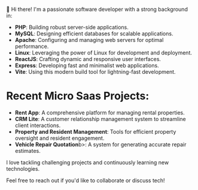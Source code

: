 <p>👋 Hi there! I'm a passionate software developer with a strong background in:</p>

<ul>
  <li><b>PHP</b>: Building robust server-side applications.</li>
  <li><b>MySQL</b>: Designing efficient databases for scalable applications.</li>
  <li><b>Apache</b>: Configuring and managing web servers for optimal performance.</li>
  <li><b>Linux</b>: Leveraging the power of Linux for development and deployment.</li>
  <li><b>ReactJS</b>: Crafting dynamic and responsive user interfaces.</li>
  <li><b>Express</b>: Developing fast and minimalist web applications.</li>
  <li><b>Vite</b>: Using this modern build tool for lightning-fast development.</li>
</ul>

<h1>Recent Micro Saas Projects:</h1>
<ul>
  <li><b>Rent App</b>: A comprehensive platform for managing rental properties.</li>
  <li><b>CRM Lite</b>: A customer relationship management system to streamline client interactions.</li>
  <li><b>Property and Resident Management</b>: Tools for efficient property oversight and resident engagement.</li>
  <li><b>Vehicle Repair Quotation</b>b>: A system for generating accurate repair estimates.</li>
</ul>

<p>I love tackling challenging projects and continuously learning new technologies.</p>
<p>Feel free to reach out if you'd like to collaborate or discuss tech!</p>


